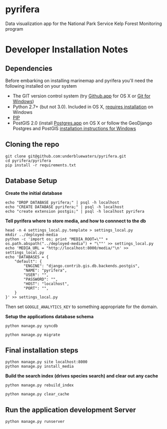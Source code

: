 pyrifera
========

Data visualization app for the National Park Service Kelp Forest Monitoring program

Developer Installation Notes
============================

Dependencies
------------

Before embarking on installing marinemap and pyrifera you'll need the following installed on your system

  * The GIT version control system (try [Github.app](http://mac.github.com/) for OS X or [Git for Windows](http://windows.github.com/))
  * Python 2.7+ (but not 3.0). Included in OS X, [requires installation](http://www.python.org/download/) on Windows
  * [PIP](http://www.pip-installer.org/en/latest/installing.html)
  * PostGIS 2.0 (install [Postgres.app](http://postgresapp.com/) on OS X or follow the GeoDjango Postgres and PostGIS [installation instructions for Windows](https://docs.djangoproject.com/en/dev/ref/contrib/gis/install/#postgresql)

Cloning the repo
----------------

```
git clone git@github.com:underbluewaters/pyrifera.git
cd pyrifera/pyrifera
pip install -r requirements.txt
```

Database Setup
--------------
**Create the initial database**
```
echo "DROP DATABASE pyrifera;" | psql -h localhost
echo "CREATE DATABASE pyrifera;" | psql -h localhost
echo "create extension postgis;" | psql -h localhost pyrifera
```
**Tell pyrifera where to store media, and how to connnect to the db**
```
head -n 4 settings_local.py.template > settings_local.py
mkdir ../deployed-media
python -c 'import os; print "MEDIA_ROOT=\"" + os.path.abspath("../deployed-media") + "\""' >> settings_local.py 
echo 'MEDIA_URL = "http://localhost:8000/media/"\n' >> settings_local.py
echo 'DATABASES = {
    "default": {
        "ENGINE": "django.contrib.gis.db.backends.postgis",
        "NAME": "pyrifera",
        "USER": "",
        "PASSWORD": "",
        "HOST": "localhost",
        "PORT": "",
    }
}' >> settings_local.py
```

Then set `GOOGLE_ANALYTICS_KEY` to something appropriate for the domain.

**Setup the applications database schema**
```
python manage.py syncdb
```

```
python manage.py migrate
```

Final installation steps
------------------------

```
python manage.py site localhost:8000
python manage.py install_media
```
**Build the search index (drives species search) and clear out any cache**
```
python manage.py rebuild_index
```
```
python manage.py clear_cache
```

Run the application development Server
--------------------------------------
```
python manage.py runserver
```
